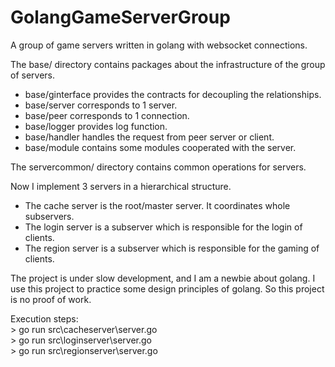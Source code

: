 # GolangGameServerGroup
A group of game servers written in golang with websocket connections.

The base/ directory contains packages about the infrastructure of the group of servers.
* base/ginterface provides the contracts for decoupling the relationships.
* base/server corresponds to 1 server.
* base/peer corresponds to 1 connection.
* base/logger provides log function.
* base/handler handles the request from peer server or client.
* base/module contains some modules cooperated with the server.

The servercommon/ directory contains common operations for servers.

Now I implement 3 servers in a hierarchical structure.
* The cache server is the root/master server. It coordinates whole subservers.
* The login server is a subserver which is responsible for the login of clients.
* The region server is a subserver which is responsible for the gaming of clients.

The project is under slow development, and I am a newbie about golang. I use this project to practice some design principles of golang. So this project is no proof of work.

Execution steps:  
    > go run src\cacheserver\server.go  
    > go run src\loginserver\server.go  
    > go run src\regionserver\server.go

